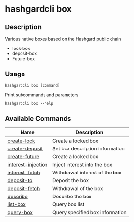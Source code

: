 # hashgardcli box

## Description

Various native boxes based on the Hashgard public chain

- lock-box
- deposit-box
- Future-box

## Usage

```shell
hashgardcli box [command]
```

Print subcommands and parameters

```
hashgardcli box --help
```

## Available Commands

| Name                                      | Description                            |
| ------------------------------------------- | -------------------------------------- |
| [create-lock](create-lock.md)               | Create a locked box                    |
| [create-deposit](create-deposit.md)         | Set box description information        |
| [create-future](create-future.md)           | Create a locked box                    |
| [interest-injection](interest-injection.md) | Inject interest into the box             |
| [interest-fetch](interest-fetch.md)         | Withdrawal interest of the box           |
| [deposit-to](deposit-to.md)                 | Deposit the box                  |
| [deposit-fetch](deposit-fetch.md)           | Withdrawal of the box |
| [describe](describe.md)                     | Describe the box               |
| [list-box](list-box.md)                     | Query box list     |
| [query-box](query-box.md)                   | Query specified box information         |

